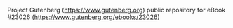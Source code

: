 Project Gutenberg (https://www.gutenberg.org) public repository for eBook #23026 (https://www.gutenberg.org/ebooks/23026)
